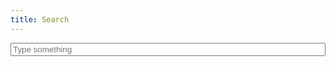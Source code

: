 ```yaml
---
title: Search
---
```


<div class="field" width="100%">
  <input type="search" placeholder="Type something" id="searchField" style="width:100%"/>
</div>

<ol id="searchResults" style="max-width:100%"/>

<script src="/elasticlunr.min.js"></script>
<script src="/search_index.en.js"></script>

<script>
    (function (window, document) {
    "use strict";

    const search = (e) => {
        const results = window.searchIndex.search(e.target.value, {
        bool: "OR",
        expand: true,
        });

        const resEl = document.getElementById("searchResults");

        resEl.innerHTML = "";
        if (results) {
            results.map((r) => {
                const { id, title, description } = r.doc;
                const el = document.createElement("li");
                resEl.appendChild(el);

                const h3 = document.createElement("h3");
                el.appendChild(h3);

                const a = document.createElement("a");
                a.setAttribute("href", id);
                a.textContent = title;
                h3.appendChild(a);

                const p = document.createElement("p");
                p.textContent = description;
                el.appendChild(p);
            });
        } 
    };

    // Configure elasticlunr
    window.searchIndex = elasticlunr.Index.load(window.searchIndex);

    // Attach the search bar to the function above
    document.getElementById("searchField").addEventListener("input", search);

    // If the request contains a search query (?q=), just search it
    if (window.location.search.includes("q=")) {
        search({ target: { value: encodeURIComponent(window.location.search.split("=")[1]) } });
    }
    })(window, document);
</script>
